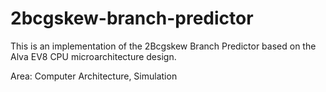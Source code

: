 2bcgskew-branch-predictor
=========================

This is an implementation of the 2Bcgskew Branch Predictor based on the Alva EV8 CPU microarchitecture design.

Area: Computer Architecture, Simulation
